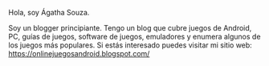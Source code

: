 Hola, soy Ágatha Souza. 

Soy un blogger principiante. Tengo un blog que cubre juegos de Android, PC, guías de juegos, software de juegos, emuladores y enumera algunos de los juegos más populares. Si estás interesado puedes visitar mi sitio web: https://onlinejuegosandroid.blogspot.com/
